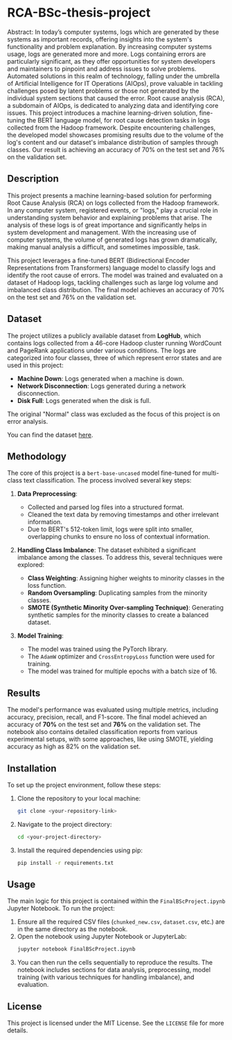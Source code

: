 # RCA-BSc-thesis-project
Abstract: 
In today’s computer systems, logs which are generated by these systems as important records, offering
insights into the system's functionality and problem explanation. By increasing computer systems
usage, logs are generated more and more. Logs containing errors are particularly significant, as they
offer opportunities for system developers and maintainers to pinpoint and address issues to solve
problems. Automated solutions in this realm of technology, falling under the umbrella of Artificial
Intelligence for IT Operations (AIOps), prove valuable in tackling challenges posed by latent
problems or those not generated by the individual system sections that caused the error. Root cause
analysis (RCA), a subdomain of AIOps, is dedicated to analyzing data and identifying core issues.
This project introduces a machine learning-driven solution, fine-tuning the BERT language model,
for root cause detection tasks in logs collected from the Hadoop framework. Despite encountering
challenges, the developed model showcases promising results due to the volume of the log's content
and our dataset's imbalance distribution of samples through classes. Our result is achieving an
accuracy of 70% on the test set and 76% on the validation set.

## Description

This project presents a machine learning-based solution for performing Root Cause Analysis (RCA) on logs collected from the Hadoop framework. In any computer system, registered events, or "logs," play a crucial role in understanding system behavior and explaining problems that arise. The analysis of these logs is of great importance and significantly helps in system development and management. With the increasing use of computer systems, the volume of generated logs has grown dramatically, making manual analysis a difficult, and sometimes impossible, task.

This project leverages a fine-tuned BERT (Bidirectional Encoder Representations from Transformers) language model to classify logs and identify the root cause of errors. The model was trained and evaluated on a dataset of Hadoop logs, tackling challenges such as large log volume and imbalanced class distribution. The final model achieves an accuracy of 70% on the test set and 76% on the validation set.

## Dataset

The project utilizes a publicly available dataset from **LogHub**, which contains logs collected from a 46-core Hadoop cluster running WordCount and PageRank applications under various conditions. The logs are categorized into four classes, three of which represent error states and are used in this project:
* **Machine Down**: Logs generated when a machine is down.
* **Network Disconnection**: Logs generated during a network disconnection.
* **Disk Full**: Logs generated when the disk is full.

The original "Normal" class was excluded as the focus of this project is on error analysis.

You can find the dataset [here](https://github.com/logpai/loghub/tree/master/Hadoop).

## Methodology

The core of this project is a `bert-base-uncased` model fine-tuned for multi-class text classification. The process involved several key steps:

1.  **Data Preprocessing**:
    * Collected and parsed log files into a structured format.
    * Cleaned the text data by removing timestamps and other irrelevant information.
    * Due to BERT's 512-token limit, logs were split into smaller, overlapping chunks to ensure no loss of contextual information.

2.  **Handling Class Imbalance**: The dataset exhibited a significant imbalance among the classes. To address this, several techniques were explored:
    * **Class Weighting**: Assigning higher weights to minority classes in the loss function.
    * **Random Oversampling**: Duplicating samples from the minority classes.
    * **SMOTE (Synthetic Minority Over-sampling Technique)**: Generating synthetic samples for the minority classes to create a balanced dataset.

3.  **Model Training**:
    * The model was trained using the PyTorch library.
    * The `AdamW` optimizer and `CrossEntropyLoss` function were used for training.
    * The model was trained for multiple epochs with a batch size of 16.

## Results

The model's performance was evaluated using multiple metrics, including accuracy, precision, recall, and F1-score. The final model achieved an accuracy of **70%** on the test set and **76%** on the validation set. The notebook also contains detailed classification reports from various experimental setups, with some approaches, like using SMOTE, yielding accuracy as high as 82% on the validation set.

## Installation

To set up the project environment, follow these steps:

1.  Clone the repository to your local machine:
    ```bash
    git clone <your-repository-link>
    ```
2.  Navigate to the project directory:
    ```bash
    cd <your-project-directory>
    ```
3.  Install the required dependencies using pip:
    ```bash
    pip install -r requirements.txt
    ```

## Usage

The main logic for this project is contained within the `FinalBScProject.ipynb` Jupyter Notebook. To run the project:

1.  Ensure all the required CSV files (`chunked_new.csv`, `dataset.csv`, etc.) are in the same directory as the notebook.
2.  Open the notebook using Jupyter Notebook or JupyterLab:
    ```bash
    jupyter notebook FinalBScProject.ipynb
    ```
3.  You can then run the cells sequentially to reproduce the results. The notebook includes sections for data analysis, preprocessing, model training (with various techniques for handling imbalance), and evaluation.

## License

This project is licensed under the MIT License. See the `LICENSE` file for more details.
